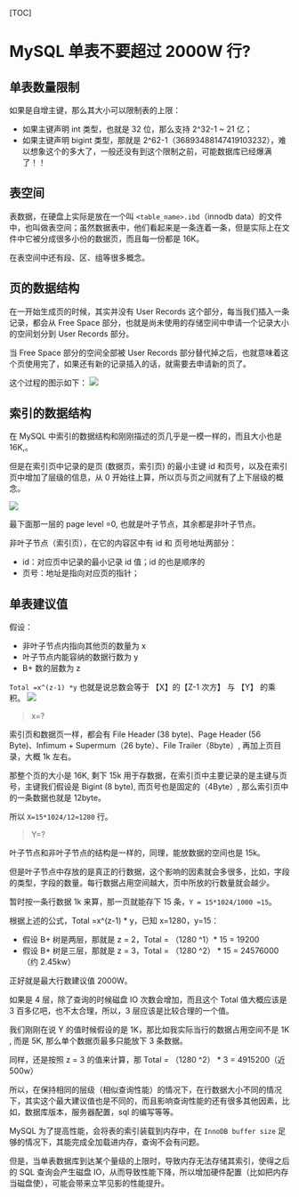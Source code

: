
[TOC]
# MySQL 单表不要超过 2000W 行?

## 单表数量限制

如果是自增主键，那么其大小可以限制表的上限：

- 如果主键声明 int 类型，也就是 32 位，那么支持 2^32-1 ~ 21 亿；
- 如果主键声明 bigint 类型，那就是 2^62-1（36893488147419103232），难以想象这个的多大了，一般还没有到这个限制之前，可能数据库已经爆满了！！
## 表空间

表数据，在硬盘上实际是放在一个叫 `<table_name>.ibd`（innodb data）的文件中，也叫做表空间；虽然数据表中，他们看起来是一条连着一条，但是实际上在文件中它被分成很多小份的数据页，而且每一份都是 16K。

在表空间中还有段、区、组等很多概念。
## 页的数据结构

在一开始生成页的时候，其实并没有 User Records 这个部分，每当我们插入一条记录，都会从 Free Space 部分，也就是尚未使用的存储空间中申请一个记录大小的空间划分到 User Records 部分。

当 Free Space 部分的空间全部被 User Records 部分替代掉之后，也就意味着这个页使用完了，如果还有新的记录插入的话，就需要去申请新的页了。

这个过程的图示如下：
![](https://camo.githubusercontent.com/404eca9f07a605444e9e8ed53d8b5ef5c9007d1ac437236f8da7e1eddb6ef5d0/68747470733a2f2f696d672d626c6f672e6373646e696d672e636e2f696d675f636f6e766572742f65613563633863363762373635366433663261313165343232393361303234342e706e67)

## 索引的数据结构

在 MySQL 中索引的数据结构和刚刚描述的页几乎是一模一样的，而且大小也是 16K,。

但是在索引页中记录的是页 (数据页，索引页) 的最小主键 id 和页号，以及在索引页中增加了层级的信息，从 0 开始往上算，所以页与页之间就有了上下层级的概念。

![](https://camo.githubusercontent.com/cc2310381a357ef12b8b2d239121df9106158620657a0f90c9777c4d737060de/68747470733a2f2f696d672d626c6f672e6373646e696d672e636e2f696d675f636f6e766572742f36333734343039633663343034643434363835356463366136393462366432362e706e67)

最下面那一层的 page level =0, 也就是叶子节点，其余都是非叶子节点。

非叶子节点（索引页），在它的内容区中有 id 和 页号地址两部分：

- id：对应页中记录的最小记录 id 值；id 的也是顺序的
- 页号：地址是指向对应页的指针；

## 单表建议值

假设：

- 非叶子节点内指向其他页的数量为 x
- 叶子节点内能容纳的数据行数为 y
- B+ 数的层数为 z

`Total =x^(z-1) *y` 也就是说总数会等于 【X】的【Z-1 次方】 与 【Y】 的乘积。
![](https://camo.githubusercontent.com/608314276e70444fbef0b25805f784924a6065e7c75484d860ff28329db234f6/68747470733a2f2f696d672d626c6f672e6373646e696d672e636e2f696d675f636f6e766572742f65373431333733646362323832666365383064313532326433336336623533622e706e67)

> x=?

索引页和数据页一样，都会有 File Header (38 byte)、Page Header (56 Byte)、Infimum + Supermum（26 byte）、File Trailer（8byte）, 再加上页目录，大概 1k 左右。

那整个页的大小是 16K, 剩下 15k 用于存数据，在索引页中主要记录的是主键与页号，主键我们假设是 Bigint (8 byte), 而页号也是固定的（4Byte）, 那么索引页中的一条数据也就是 12byte。

所以 `X=15*1024/12≈1280` 行。

> Y=?

叶子节点和非叶子节点的结构是一样的，同理，能放数据的空间也是 15k。

但是叶子节点中存放的是真正的行数据，这个影响的因素就会多很多，比如，字段的类型，字段的数量。每行数据占用空间越大，页中所放的行数量就会越少。

暂时按一条行数据 1k 来算，那一页就能存下 15 条，`Y = 15*1024/1000 ≈15`。

根据上述的公式，Total =x^(z-1) * y，已知 x=1280，y=15：

- 假设 B+ 树是两层，那就是 z = 2，Total = （1280 ^1）\* 15 = 19200
- 假设 B+ 树是三层，那就是 z = 3，Total = （1280 ^2） \* 15 = 24576000（约 2.45kw）

正好就是最大行数建议值 2000W。

如果是 4 层，除了查询的时候磁盘 IO 次数会增加，而且这个 Total 值大概应该是 3 百多亿吧，也不太合理，所以，3 层应该是比较合理的一个值。

我们刚刚在说 Y 的值时候假设的是 1K，那比如我实际当行的数据占用空间不是 1K , 而是 5K, 那么单个数据页最多只能放下 3 条数据。

同样，还是按照 z = 3 的值来计算，那 Total = （1280 ^2） * 3 = 4915200（近 500w）

所以，在保持相同的层级（相似查询性能）的情况下，在行数据大小不同的情况下，其实这个最大建议值也是不同的，而且影响查询性能的还有很多其他因素，比如，数据库版本，服务器配置，sql 的编写等等。

MySQL 为了提高性能，会将表的索引装载到内存中，在 `InnoDB buffer size` 足够的情况下，其能完成全加载进内存，查询不会有问题。

但是，当单表数据库到达某个量级的上限时，导致内存无法存储其索引，使得之后的 SQL 查询会产生磁盘 IO，从而导致性能下降，所以增加硬件配置（比如把内存当磁盘使），可能会带来立竿见影的性能提升。
